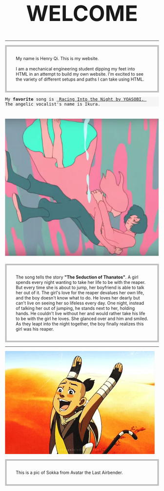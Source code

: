 
<html>

<head>
<style>
p {
  border: 5px solid silver;
  padding: 30px;
}
</style>
</head>

<body>
<!-- a big welcome in the top middle -->
 <h1 style="font-size:500%; text-align:center;">WELCOME</h1>
 <hr>
  
<!-- short intro -->
<p>
  My name is Henry Qi. This is my website.<br><br>
  I am a mechanical engineering student dipping my feet into HTML in an attempt to build my own website. I'm excited to see the variety of different setups and paths I can take using HTML.
  
</p>

<pre style="background-color:WhiteSmoke;">
My <b>favorite</b> song is <a href="https://www.youtube.com/watch?v=j1hft9Wjq9U&ab_channel=THEFIRSTTAKE"> Racing Into the Night by YOASOBI. </a> 
The angelic vocalist's name is Ikura.
</pre>
  
<!-- Testing hyperlinks (text & images) -->

<h1 style="text-aligned:center"> <img src="yoasobi.PNG" style="height:450px; width:600px;"> </h1>

<p>
The song tells the story <b>"The Seduction of Thanatos"</b>. A girl spends every night wanting to take her life to be with the reaper. But every time she is about to jump, her boyfriend is able to talk her out of it. The girl's love for the reaper devalues her own life, and the boy doesn't know what to do. He loves her dearly but can't live on seeing her so lifeless every day. One night, instead of talking her out of jumping, he stands next to her, holding hands. He couldn't live without her and would rather take his life to be with the girl he loves. She glanced over and him and smiled. As they leapt into the night together, the boy finally realizes this girl was his reaper.
</p>
 
<hr> 
<a href="https://avatar.fandom.com/wiki/Sokka"><img src="sokka.jpg"></a>

<p title="Sokka is the best!">This is a pic of Sokka from Avatar the Last Airbender.</p>
</body>


<html>
